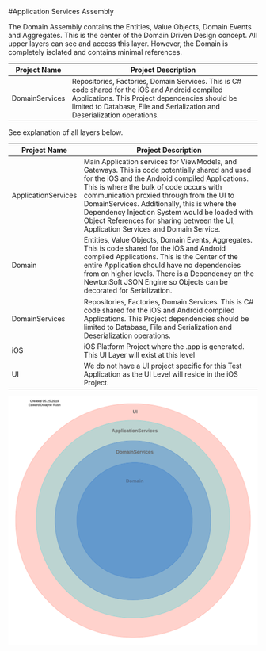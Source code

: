 ﻿#Application Services Assembly


The Domain Assembly contains the Entities, Value Objects, Domain Events and Aggregates. This is the center of the Domain Driven Design concept. All upper layers can see and access this layer. However, the Domain is completely isolated and contains minimal references.



|Project Name|Project Description|
|-----|-----|
|DomainServices|Repositories, Factories, Domain Services. This is C# code shared for the iOS and Android compiled Applications. This Project dependencies should be limited to Database, File and Serialization and Deserialization operations.|


See explanation of all layers below.


|Project Name|Project Description|
|-----|-----|
|ApplicationServices|Main Application services for ViewModels, and Gateways. This is code potentially shared and used for the iOS and the Android compiled Applications. This is where the bulk of code occurs with communication proxied through from the UI to DomainServices. Additionally, this is where the  Dependency Injection System would be loaded with Object References for sharing between the UI, Application Services and Domain Service.|
|Domain|Entities, Value Objects, Domain Events, Aggregates. This is code shared for the iOS and Android compiled Applications. This is the Center of the entire Application should have no dependencies from on higher levels. There is a Dependency on the NewtonSoft JSON Engine so Objects can be decorated for Serialization.|
|DomainServices|Repositories, Factories, Domain Services. This is C# code shared for the iOS and Android compiled Applications. This Project dependencies should be limited to Database, File and Serialization and Deserialization operations.|
|iOS|iOS Platform Project where the .app is generated. This UI Layer will exist at this level|
|UI|We do not have a UI project specific for this Test Application as the UI Level will reside in the iOS Project.|


![Project Relationship Diagram](DomainDrivenDesignOnion.png "Project Relationship Diagram") 


